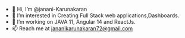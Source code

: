 - 👋 Hi, I’m @janani-Karunakaran
- 👀 I’m interested in Creating Full Stack web applications,Dashboards.
- 🌱 I’m working on JAVA 11, Angular 14 and ReactJs.
- 📫 Reach me at jananikarunakaran72@gmail.com

<!---
janani-Karunakaran/janani-Karunakaran is a ✨ special ✨ repository because its `README.md` (this file) appears on your GitHub profile.
You can click the Preview link to take a look at your changes.
--->
